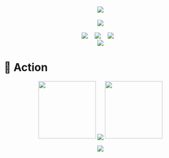 <h1 align="center"><!-- 动态打字效果 -->
    <a href="https://lisir.me/">
        <img src="https://readme-typing-svg.herokuapp.com/?lines=I+am+ordinary+yet+unique.;今日事，今日毕;任何不能摧毁你的东西;都将使你更加强大;你需要掌控自己的生活;而不是被生活掌控&center=true&size=27">
    </a>
</h1>

<div align="center"><!-- 敲代码的图片 -->
    <img order-radius="100px" src="https://npm.elemecdn.com/lisir.me-imgs@1.0.9/003.gif">
</div>

<br>

<div align="center"><!-- 个人资料徽标 -->
    <a href="https://lisir.me/" title="点击跳转"><img src="https://img.shields.io/badge/website-%E5%8D%9A%E5%AE%A2%E4%B8%BB%E9%A1%B5-blue"></a>&emsp;
    <a href="https://blog.lisir.me/" title="点击跳转"><img src="https://img.shields.io/badge/Blog-%E4%B8%AA%E4%BA%BA%E5%8D%9A%E5%AE%A2-c32136"></a>&emsp;
    <a href="https://cloud.wkwbk.cn/" title="点击跳转"><img src="https://img.shields.io/badge/Cloud%20Disk-%E6%88%91%E7%9A%84%E4%BA%91%E7%9B%98-green"></a>&emsp;
</div>

<div align="center"><!-- 贪吃蛇代码贡献图 -->
    <img src="https://cdn.jsdelivr.net/gh/wkwbk/wkwbk/assets/github-contribution-grid-snake.svg">
</div>

# 🚀 Action

<p align="center"><!-- 连续提交代码天数记录 -->
    <img width="150" src="https://npm.elemecdn.com/lisir.me-imgs@1.0.9/002.png">
    <img align="center" src="https://github-readme-streak-stats.herokuapp.com/?user=wkwbk&theme=dark&hide_border=true">
    <img width="150" src="https://npm.elemecdn.com/lisir.me-imgs@1.0.9/001.png">
</p>

<div align="center"><!-- GitHub Activity Graph -->
    <img src="https://activity-graph.herokuapp.com/graph?username=wkwbk&theme=xcode">
</div>
